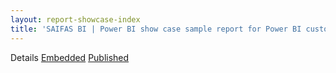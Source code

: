 ```yaml
---
layout: report-showcase-index
title: 'SAIFAS BI | Power BI show case sample report for Power BI custom visual - SAIFAS Table'
---
```

Details
<a class='btn' href='./embedded'>Embedded</a>
<a class='btn' href='./published'>Published</a>
